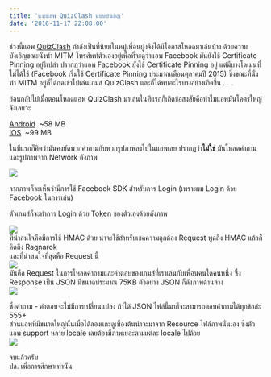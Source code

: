```yaml
---
title: 'แงะแอพ QuizClash แบบบังเอิญ'
date: '2016-11-17 22:08:00'
---
```


ช่วงนี้แอพ [QuizClash](http://www.quizclash-game.com/) กำลังเป็นที่นิยมในหมู่เพื่อนฝูงจึงได้มีโอกาสโหลดมาเล่นบ้าง ด้วยความบังเอิญขณะนั่งทำ MITM โทรศัพท์ตัวเองอยู่เพื่อที่จะดูว่าแอพ Facebook มันยังใช้ Certificate Pinning อยู่รึเปล่า ปรากฎว่าแอพ Facebook ยังใช้ Certificate Pinning อยู่ แต่มีบางโดเมนที่ไม่ได้ใช้ (Facebook เริ่มใช้ Certificate Pinning ประมาณเดือนตุลาคมปี 2015) ซึ่งขณะที่นั่งทำ MITM อยู่ก็ได้กดเข้าไปเล่นเกมส์ QuizClash และก็ได้พบอะไรบางอย่างเกิดขึ้น . . .  
  
ย้อนกลับไปเมื่อตอนโหลดแอพ QuizClash มาเล่นในทีแรกก็เกิดข้อสงสัยคือทำไมแอพมันโคตรใหญ่จังเลยวะ  
  
[Android](https://play.google.com/store/apps/details?id=se.feomedia.quizkampen.uk.lite&hl=en)  ~58 MB  
[IOS](https://itunes.apple.com/app/quizclash/id684892946)  ~99 MB  
  
ในทีแรกก็คิดว่ามันคงยัดพวกคำถามกับพวกรูปภาพลงไปในแอพเลย ปรากฎว่า**ไม่ใช่** มันโหลดคำถามและรูปภาพจาก Network ดังภาพ  
  
[![](https://3.bp.blogspot.com/-8eFSxn8Q188/WC2_zzqg56I/AAAAAAAAleM/ZrD7cu7XGcYpj1R4ijcaeoPHP0XxDqGfACLcB/s640/Screenshot-Burp%2BSuite%2BFree%2BEdition%2Bv1.7.10%2B-%2BTemporary%2BProject.png)](https://3.bp.blogspot.com/-8eFSxn8Q188/WC2_zzqg56I/AAAAAAAAleM/ZrD7cu7XGcYpj1R4ijcaeoPHP0XxDqGfACLcB/s1600/Screenshot-Burp%2BSuite%2BFree%2BEdition%2Bv1.7.10%2B-%2BTemporary%2BProject.png)  
  
จากภาพก็จะเห็นว่ามีการใช้ Facebook SDK สำหรับการ Login (เพราะผม Login ด้วย Facebook ในการเล่น)  
  
ตัวเกมส์ก็จะทำการ Login ด้วย Token ของตัวเองด้วยดังภาพ  
  
[![](https://2.bp.blogspot.com/-axUrxcwtZKY/WC3BLYbdelI/AAAAAAAAleU/Pa6grUgznxQa-Nx6g4rraRcKzdNocUOrwCLcB/s1600/Screenshot-Burp%2BSuite%2BFree%2BEdition%2Bv1.7.10%2B-%2BTemporary%2BProject-1.png)](https://2.bp.blogspot.com/-axUrxcwtZKY/WC3BLYbdelI/AAAAAAAAleU/Pa6grUgznxQa-Nx6g4rraRcKzdNocUOrwCLcB/s1600/Screenshot-Burp%2BSuite%2BFree%2BEdition%2Bv1.7.10%2B-%2BTemporary%2BProject-1.png)  
ที่น่าสนใจคือมีการใช้ HMAC ด้วย น่าจะใช้สำหรับเชคความถูกต้อง Request พูดถึง HMAC แล้วก็คิดถึง Ragnarok  
และที่น่าสนใจที่สุดคือ Request นี้  
[![](https://4.bp.blogspot.com/-oDcXO1pk0jk/WC3CAtmWQSI/AAAAAAAAleY/cJSK3jiD6-MFZvTSQI-IpbizdyEYsx6sQCLcB/s1600/Screenshot-12.png)](https://4.bp.blogspot.com/-oDcXO1pk0jk/WC3CAtmWQSI/AAAAAAAAleY/cJSK3jiD6-MFZvTSQI-IpbizdyEYsx6sQCLcB/s1600/Screenshot-12.png)  
มันคือ Request ในการโหลดคำถามและคำตอบของเกมส์ที่เราเล่นกับเพื่อนคนใดคนหนึ่ง ซึ่ง Response เป็น JSON มีขนาดประมาณ 75KB ตัวอย่าง JSON ก็ดังภาพด้านล่าง   
[![](https://1.bp.blogspot.com/-Fl4OfyC2wQw/WC3Er6Ohh9I/AAAAAAAAleg/-xySbtEhfjs3z9BgX_ALPkGRmwAE5X7NwCLcB/s640/Screenshot-tun%2540null%253A%2B-tmp.png)](https://1.bp.blogspot.com/-Fl4OfyC2wQw/WC3Er6Ohh9I/AAAAAAAAleg/-xySbtEhfjs3z9BgX_ALPkGRmwAE5X7NwCLcB/s1600/Screenshot-tun%2540null%253A%2B-tmp.png)  
  
ซึ่งคำถาม - คำตอบจะไม่มีการเปลี่ยนแปลง ถ้าได้ JSON ไฟล์นี้มาก็จะสามารถตอบคำถามได้ทุกข้อล่ะ 555+  
ส่วนแอพที่มีขนาดใหญ่นั้นเมื่อได้ลองแกะดูเบื้องต้นน่าจะมาจาก Resource ไฟล์ภาพนั่นเอง ซึ่งตัวแอพ support หลาย locale เลยต้องมีภาพเยอะตามแต่ละ locale ไปด้วย  
[![](https://4.bp.blogspot.com/-DhS4OxB5ArM/WC3G19pfJAI/AAAAAAAAles/5y-DwlfqB6kkJwTIaEwULH5p0f69a7hugCLcB/s640/Screenshot-13.png)](https://4.bp.blogspot.com/-DhS4OxB5ArM/WC3G19pfJAI/AAAAAAAAles/5y-DwlfqB6kkJwTIaEwULH5p0f69a7hugCLcB/s1600/Screenshot-13.png)  
  
จบแล้วครับ  
ปล. เพื่อการศึกษาเท่านั้น